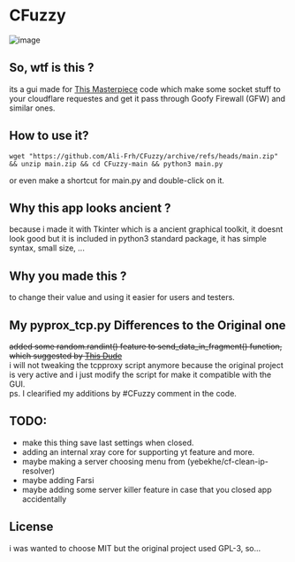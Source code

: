 # CFuzzy
![image](https://user-images.githubusercontent.com/16538325/234744580-cfa8b30b-6b72-46e0-b696-99d7791a1627.png)
## So, wtf is this ?
its a gui made for [This Masterpiece](https://github.com/GFW-knocker/gfw_resist_tls_proxy) code which make some socket stuff to your cloudflare requestes and get it pass through Goofy Firewall (GFW) and similar ones.

## How to use it?
```console
wget "https://github.com/Ali-Frh/CFuzzy/archive/refs/heads/main.zip" && unzip main.zip && cd CFuzzy-main && python3 main.py
```   

or even make a shortcut for main.py and double-click on it.

## Why this app looks ancient ?
because i made it with Tkinter which is a ancient graphical toolkit, it doesnt look good but it is included in python3 standard package, it has simple syntax, small size, ...

## Why you made this ?
to change their value and using it easier for users and testers.

## My pyprox_tcp.py Differences to the Original one
~~added some random.randint() feature to send_data_in_fragment() function, which suggested by [This Dude](https://twitter.com/joje_twit/status/1651341798046826496)~~  
i will not tweaking the tcpproxy script anymore because the original project is very active and i just modify the script for make it compatible with the GUI.  
ps. I clearified my additions by #CFuzzy comment in the code.

## TODO:
- make this thing save last settings when closed.
- adding an internal xray core for supporting yt feature and more.
- maybe making a server choosing menu from (yebekhe/cf-clean-ip-resolver)
- maybe adding Farsi
- maybe adding some server killer feature in case that you closed app accidentally

## License
i was wanted to choose MIT but the original project used GPL-3, so...
